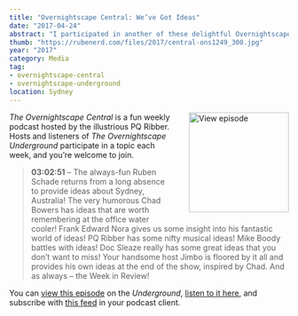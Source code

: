 ```yaml
---
title: "Overnightscape Central: We’ve Got Ideas"
date: "2017-04-24"
abstract: "I participated in another of these delightful Overnightscape Underground productions by Jimbo."
thumb: "https://rubenerd.com/files/2017/central-ons1249_300.jpg"
year: "2017"
category: Media
tag:
- overnightscape-central
- overnightscape-underground
location: Sydney
---
```

<p class="show-cover"><a href="https://onsug.com/archives/23455/"><img src="https://rubenerd.com/files/2017/central-ons1249_300.jpg" alt="View episode" style="float:right; margin:0 0 1em 2em; width:180px; height:180px;" /></a></p>

*The Overnightscape Central* is a fun weekly podcast hosted by the illustrious PQ Ribber. Hosts and listeners of *The Overnightscape Underground* participate in a topic each week, and you’re welcome to join.

> **03:02:51** – The always-fun Ruben Schade returns from a long absence to provide ideas about Sydney, Australia! The very humorous Chad Bowers has ideas that are worth remembering at the office water cooler! Frank Edward Nora gives us some insight into his fantastic world of ideas! PQ Ribber has some nifty musical ideas! Mike Boody battles with ideas! Doc Sleaze really has some great ideas that you don’t want to miss! Your handsome host Jimbo is floored by it all and provides his own ideas at the end of the show, inspired by Chad. And as always – the Week in Review!

You can <a href="https://onsug.com/archives/23455/">view this episode</a> on the *Underground*, <a href="https://media.blubrry.com/onsug/p/onsug.com/shows/Apr17/onsug_Apr17_Central.Ideas.mp3">listen to it here</a>, and subscribe with <a href="https://onsug.com/archives/category/overnightscapecentral/feed/">this feed</a> in your podcast client.
